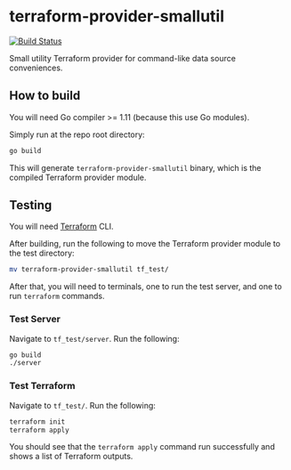 # terraform-provider-smallutil

[![Build Status](https://travis-ci.org/guangie88/terraform-provider-smallutil.svg?branch=master)](https://travis-ci.org/guangie88/terraform-provider-smallutil)

Small utility Terraform provider for command-like data source conveniences.

## How to build

You will need Go compiler >= 1.11 (because this use Go modules).

Simply run at the repo root directory:

```bash
go build
```

This will generate `terraform-provider-smallutil` binary, which is the compiled
Terraform provider module.

## Testing

You will need [Terraform](https://www.terraform.io/) CLI.

After building, run the following to move the Terraform provider module to the
test directory:

```bash
mv terraform-provider-smallutil tf_test/
```

After that, you will need to terminals, one to run the test server, and one
to run `terraform` commands.

### Test Server

Navigate to `tf_test/server`. Run the following:

```bash
go build
./server
```

### Test Terraform

Navigate to `tf_test/`. Run the following:

```bash
terraform init
terraform apply
```

You should see that the `terraform apply` command run successfully and shows
a list of Terraform outputs.
